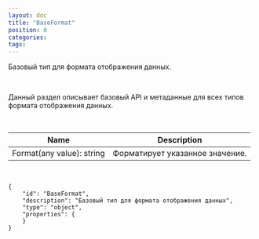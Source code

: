 ```yaml
---
layout: doc
title: "BaseFormat"
position: 0
categories: 
tags: 
---
```


Базовый тип для формата отображения данных.

 

Данный раздел описывает базовый API и метаданные для всех типов формата отображения данных.

   

|Name|Description|
|----|-----------|
|Format(any value): string|Форматирует указанное значение.|

   

```
{
	"id": "BaseFormat",
	"description": "Базовый тип для формата отображения данных",
	"type": "object",
	"properties": {
    }
}
```

 

 


